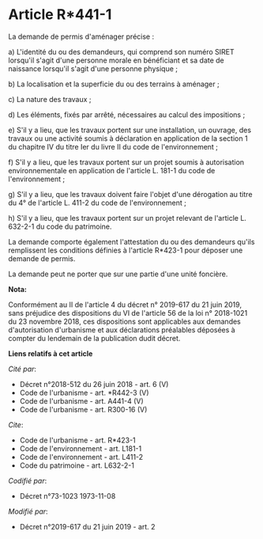 # Article R*441-1

La demande de permis d'aménager précise :

a) L'identité du ou des demandeurs, qui comprend son numéro SIRET lorsqu'il s'agit d'une personne morale en bénéficiant et sa
date de naissance lorsqu'il s'agit d'une personne physique ;

b) La localisation et la superficie du ou des terrains à aménager ;

c) La nature des travaux ;

d) Les éléments, fixés par arrêté, nécessaires au calcul des impositions ;

e) S'il y a lieu, que les travaux portent sur une installation, un ouvrage, des travaux ou une activité soumis à déclaration
en application de la section 1 du chapitre IV du titre Ier du livre II du code de l'environnement ;

f) S'il y a lieu, que les travaux portent sur un projet soumis à autorisation environnementale en application de l'article L.
181-1 du code de l'environnement ;

g) S'il y a lieu, que les travaux doivent faire l'objet d'une dérogation au titre du 4° de l'article L. 411-2 du code de
l'environnement ;

h) S'il y a lieu, que les travaux portent sur un projet relevant de l'article L. 632-2-1 du code du patrimoine.

La demande comporte également l'attestation du ou des demandeurs qu'ils remplissent les conditions définies à l'article
R*423-1 pour déposer une demande de permis.

La demande peut ne porter que sur une partie d'une unité foncière.

**Nota:**

Conformément au II de l'article 4 du décret n° 2019-617 du 21 juin 2019, sans préjudice des dispositions du VI de l'article
56 de la loi n° 2018-1021 du 23 novembre 2018, ces dispositions sont applicables aux demandes d'autorisation d'urbanisme et
aux déclarations préalables déposées à compter du lendemain de la publication dudit décret.

**Liens relatifs à cet article**

_Cité par_:

  - Décret n°2018-512 du 26 juin 2018 - art. 6 (V)
  - Code de l'urbanisme - art. *R442-3 (V)
  - Code de l'urbanisme - art. A441-4 (V)
  - Code de l'urbanisme - art. R300-16 (V)

_Cite_:

  - Code de l'urbanisme - art. R*423-1
  - Code de l'environnement - art. L181-1
  - Code de l'environnement - art. L411-2
  - Code du patrimoine - art. L632-2-1

_Codifié par_:

  - Décret n°73-1023 1973-11-08

_Modifié par_:

  - Décret n°2019-617 du 21 juin 2019 - art. 2

